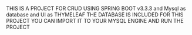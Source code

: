 THIS IS A PROJECT FOR CRUD USING SPRING BOOT v3.3.3 and Mysql as database and UI as THYMELEAF
THE DATABASE IS INCLUDED FOR THIS PROJECT YOU CAN IMPORT IT TO YOUR MYSQL ENGINE AND RUN THE PROJECT
